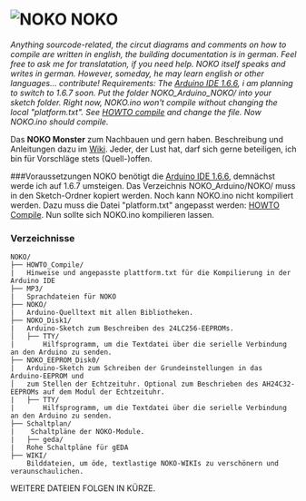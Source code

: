 # ![NOKO](http://www.nikolairadke.de/NOKO/noko_klein.png) NOKO

*Anything sourcode-related, the circut diagrams and comments on how to compile are written in english, the building documentation is in german. Feel free to ask me for translatation, if you need help. NOKO itself speaks and writes in german. However, someday, he may learn english or other languages... contribute!
Requirements: The [Arduino IDE 1.6.6](https://www.arduino.cc/en/Main/OldSoftwareReleases#previous), i am planning to switch to 1.6.7 soon. Put the folder NOKO_Arduino_NOKO/ into your sketch folder. Right now, NOKO.ino won't compile without changing the local "platform.txt". See [HOWTO compile](https://github.com/NikolaiRadke/NOKO/tree/master/HOWTO_Compile) and change the file. Now NOKO.ino should compile.*

Das **NOKO Monster** zum Nachbauen und gern haben. Beschreibung und Anleitungen dazu im [Wiki](https://github.com/NikolaiRadke/NOKO/wiki). Jeder, der Lust hat, darf sich gerne beteiligen, ich bin für Vorschläge stets (Quell-)offen.

###Voraussetzungen
NOKO benötigt die [Arduino IDE 1.6.6](https://www.arduino.cc/en/Main/OldSoftwareReleases#previous), demnächst werde ich auf 1.6.7 umsteigen. Das Verzeichnis NOKO_Arduino/NOKO/ muss in den Sketch-Ordner kopiert werden. Noch kann NOKO.ino nicht kompiliert werden. Dazu muss die Datei "platform.txt" angepasst werden: [HOWTO Compile](https://github.com/NikolaiRadke/NOKO/tree/master/HOWTO_Compile). Nun sollte sich NOKO.ino kompilieren lassen.

### Verzeichnisse

```
NOKO/
├── HOWTO_Compile/
|   Hinweise und angepasste plattform.txt für die Kompilierung in der Arduino IDE
├── MP3/
|   Sprachdateien für NOKO
├── NOKO/
|   Arduino-Quelltext mit allen Bibliotheken.
├── NOKO_Disk1/
|   Arduino-Sketch zum Beschreiben des 24LC256-EEPROMs.
│   ├── TTY/
|       Hilfsprogramm, um die Textdatei über die serielle Verbindung an den Arduino zu senden.
├── NOKO_EEPROM_Disk0/
|   Arduino-Sketch zum Schreiben der Grundeinstellungen in das Arduino-EEPROM und 
│   zum Stellen der Echtzeituhr. Optional zum Beschrieben des AH24C32-EEPROMs auf dem Modul der Echtzeituhr.
|   ├── TTY/
|       Hilfsprogramm, um die Textdatei über die serielle Verbindung an den Arduino zu senden.
├── Schaltplan/
|    Schaltpläne der NOKO-Module. 
|   ├── geda/
|   Rohe Schaltpläne für gEDA
├── WIKI/
    Bilddateien, um öde, textlastige NOKO-WIKIs zu verschönern und veraunschaulichen. 

```

WEITERE DATEIEN FOLGEN IN KÜRZE.
